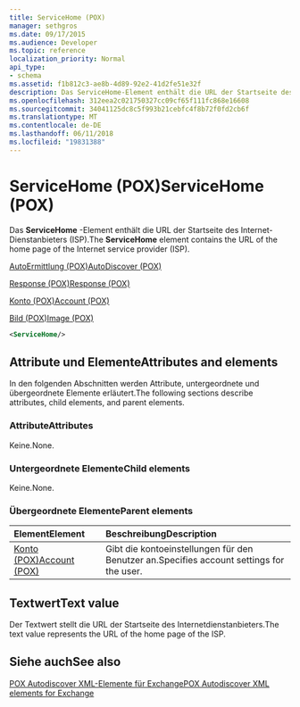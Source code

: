 ```yaml
---
title: ServiceHome (POX)
manager: sethgros
ms.date: 09/17/2015
ms.audience: Developer
ms.topic: reference
localization_priority: Normal
api_type:
- schema
ms.assetid: f1b812c3-ae8b-4d89-92e2-41d2fe51e32f
description: Das ServiceHome-Element enthält die URL der Startseite des Internet-Dienstanbieters (ISP).
ms.openlocfilehash: 312eea2c021750327cc09cf65f111fc868e16608
ms.sourcegitcommit: 34041125dc8c5f993b21cebfc4f8b72f0fd2cb6f
ms.translationtype: MT
ms.contentlocale: de-DE
ms.lasthandoff: 06/11/2018
ms.locfileid: "19831388"
---
```

# <a name="servicehome-pox"></a><span data-ttu-id="5493c-103">ServiceHome (POX)</span><span class="sxs-lookup"><span data-stu-id="5493c-103">ServiceHome (POX)</span></span>

<span data-ttu-id="5493c-104">Das **ServiceHome** -Element enthält die URL der Startseite des Internet-Dienstanbieters (ISP).</span><span class="sxs-lookup"><span data-stu-id="5493c-104">The **ServiceHome** element contains the URL of the home page of the Internet service provider (ISP).</span></span> 
  
[<span data-ttu-id="5493c-105">AutoErmittlung (POX)</span><span class="sxs-lookup"><span data-stu-id="5493c-105">AutoDiscover (POX)</span></span>](autodiscover-pox.md)
  
[<span data-ttu-id="5493c-106">Response (POX)</span><span class="sxs-lookup"><span data-stu-id="5493c-106">Response (POX)</span></span>](response-pox.md)
  
[<span data-ttu-id="5493c-107">Konto (POX)</span><span class="sxs-lookup"><span data-stu-id="5493c-107">Account (POX)</span></span>](account-pox.md)
  
[<span data-ttu-id="5493c-108">Bild (POX)</span><span class="sxs-lookup"><span data-stu-id="5493c-108">Image (POX)</span></span>](image-pox.md)
  
```xml
<ServiceHome/>
```

## <a name="attributes-and-elements"></a><span data-ttu-id="5493c-109">Attribute und Elemente</span><span class="sxs-lookup"><span data-stu-id="5493c-109">Attributes and elements</span></span>

<span data-ttu-id="5493c-110">In den folgenden Abschnitten werden Attribute, untergeordnete und übergeordnete Elemente erläutert.</span><span class="sxs-lookup"><span data-stu-id="5493c-110">The following sections describe attributes, child elements, and parent elements.</span></span>
  
### <a name="attributes"></a><span data-ttu-id="5493c-111">Attribute</span><span class="sxs-lookup"><span data-stu-id="5493c-111">Attributes</span></span>

<span data-ttu-id="5493c-112">Keine.</span><span class="sxs-lookup"><span data-stu-id="5493c-112">None.</span></span>
  
### <a name="child-elements"></a><span data-ttu-id="5493c-113">Untergeordnete Elemente</span><span class="sxs-lookup"><span data-stu-id="5493c-113">Child elements</span></span>

<span data-ttu-id="5493c-114">Keine.</span><span class="sxs-lookup"><span data-stu-id="5493c-114">None.</span></span>
  
### <a name="parent-elements"></a><span data-ttu-id="5493c-115">Übergeordnete Elemente</span><span class="sxs-lookup"><span data-stu-id="5493c-115">Parent elements</span></span>

|<span data-ttu-id="5493c-116">**Element**</span><span class="sxs-lookup"><span data-stu-id="5493c-116">**Element**</span></span>|<span data-ttu-id="5493c-117">**Beschreibung**</span><span class="sxs-lookup"><span data-stu-id="5493c-117">**Description**</span></span>|
|:-----|:-----|
|[<span data-ttu-id="5493c-118">Konto (POX)</span><span class="sxs-lookup"><span data-stu-id="5493c-118">Account (POX)</span></span>](account-pox.md) <br/> |<span data-ttu-id="5493c-119">Gibt die kontoeinstellungen für den Benutzer an.</span><span class="sxs-lookup"><span data-stu-id="5493c-119">Specifies account settings for the user.</span></span>  <br/> |
   
## <a name="text-value"></a><span data-ttu-id="5493c-120">Textwert</span><span class="sxs-lookup"><span data-stu-id="5493c-120">Text value</span></span>

<span data-ttu-id="5493c-121">Der Textwert stellt die URL der Startseite des Internetdienstanbieters.</span><span class="sxs-lookup"><span data-stu-id="5493c-121">The text value represents the URL of the home page of the ISP.</span></span>
  
## <a name="see-also"></a><span data-ttu-id="5493c-122">Siehe auch</span><span class="sxs-lookup"><span data-stu-id="5493c-122">See also</span></span>



[<span data-ttu-id="5493c-123">POX Autodiscover XML-Elemente für Exchange</span><span class="sxs-lookup"><span data-stu-id="5493c-123">POX Autodiscover XML elements for Exchange</span></span>](pox-autodiscover-xml-elements-for-exchange.md)

